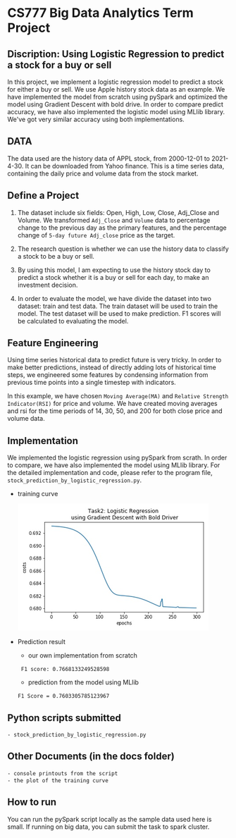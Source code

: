 # CS777 Big Data Analytics Term Project

## Discription: Using Logistic Regression to predict a stock for a buy or sell

In this project, we implement a logistic regression model to predict a stock for either a buy or sell. We use Apple history stock data as an example. We have implemented the model from scratch using pySpark and optimized the model using Gradient Descent with bold drive. In order to compare predict accuracy, we have also implemented the logistic model using MLlib library. We've got very similar accuracy using both implementations. 

## DATA
The data used are the history data of APPL stock, from 2000-12-01 to 2021-4-30. It can be downloaded from Yahoo finance. This is a time series data, containing the daily price and volume data from the stock market. 

## Define a Project

1. The dataset include six fields: Open, High, Low, Close, Adj_Close and Volume. We transformed `Adj_Close` and `Volume` data to percentage change to the previous day as the primary features, and the percentage change of `5-day future Adj_close` price as the target. 
   
2. The research question is whether we can use the history data to classify a stock to be a buy or sell. 

3. By using this model, I am expecting to use the history stock day to predict a stock whether it is a buy or sell for each day, to make an investment decision. 

4. In order to evaluate the model, we have divide the dataset into two dataset: train and test data. The train dataset will be used to train the model. The test dataset will be used to make prediction. F1 scores will be calculated to evaluating the model.
   
## Feature Engineering
Using time series historical data to predict future is very tricky. In order to make better predictions, instead of directly adding lots of historical time steps, we engineered some features by condensing information from previous time points into a single timestep with indicators. 

In this example, we have chosen `Moving Average(MA)` and `Relative Strength Indicator(RSI)` for price and volume. We have created moving averages and rsi for the time periods of 14, 30, 50, and 200 for both close price and volume data. 

## Implementation
We implemented the logistic regression using pySpark from scrath. In order to compare, we have also implemented the model using MLlib library. For the detailed implementation and code, please refer to the program file, `stock_prediction_by_logistic_regression.py`.

- training curve

  ![training_curve](docs/trainingcurve.jpg)

- Prediction result
  - our own implementation from scratch
   ```angular2html
    F1 score: 0.7668133249528598
   ```
  - prediction from the model using MLlib
   ```angular2html
   F1 Score = 0.7603305785123967
   ```

## Python scripts submitted 

    - stock_prediction_by_logistic_regression.py

## Other Documents (in the docs folder)

    - console printouts from the script
    - the plot of the training curve

## How to run  

You can run the pySpark script locally as the sample data used here is small. If running on big data, you can submit the task to spark cluster.